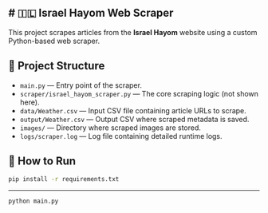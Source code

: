 ## # 🇮🇱 Israel Hayom Web Scraper

This project scrapes articles from the **Israel Hayom** website using a custom Python-based web scraper.

## 📂 Project Structure

- `main.py` — Entry point of the scraper.
- `scraper/israel_hayom_scraper.py` — The core scraping logic (not shown here).
- `data/Weather.csv` — Input CSV file containing article URLs to scrape.
- `output/Weather.csv` — Output CSV where scraped metadata is saved.
- `images/` — Directory where scraped images are stored.
- `logs/scraper.log` — Log file containing detailed runtime logs.

## 🚀 How to Run


```bash 
pip install -r requirements.txt
```
---

```bash
python main.py
```